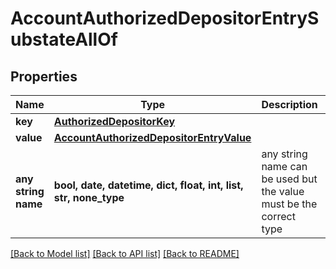 # AccountAuthorizedDepositorEntrySubstateAllOf


## Properties
Name | Type | Description | Notes
------------ | ------------- | ------------- | -------------
**key** | [**AuthorizedDepositorKey**](AuthorizedDepositorKey.md) |  | 
**value** | [**AccountAuthorizedDepositorEntryValue**](AccountAuthorizedDepositorEntryValue.md) |  | [optional] 
**any string name** | **bool, date, datetime, dict, float, int, list, str, none_type** | any string name can be used but the value must be the correct type | [optional]

[[Back to Model list]](../README.md#documentation-for-models) [[Back to API list]](../README.md#documentation-for-api-endpoints) [[Back to README]](../README.md)


